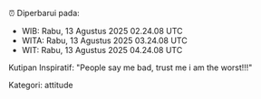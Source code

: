 ⏰ Diperbarui pada:
- WIB: Rabu, 13 Agustus 2025 02.24.08 UTC
- WITA: Rabu, 13 Agustus 2025 03.24.08 UTC
- WIT: Rabu, 13 Agustus 2025 04.24.08 UTC

Kutipan Inspiratif:
"People say me bad, trust me i am the worst!!!"


Kategori: attitude

